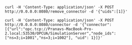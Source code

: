 


`curl -H 'Content-Type: application/json' -X POST http://0.0.0.0:8080/remove_connector -d '{"uids":[1]}'`

`curl -H 'Content-Type: application/json' -X POST http://0.0.0.0:8080/connector -d '{"connector":[{"url":"opc.tcp://Pranavs-MacBook-Pro-2.local:53530/OPCUA/SimulationServer","node_ids": ["ns=3;i=1001","ns=3;i=1002"], "uid": 1}]}'`